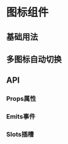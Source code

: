 <script setup>
import Intro from "./intro.a.vue";

import Demo1 from "./demo1.vue";

import Demo2 from "./demo2.vue";

import Props from "./props.a.vue";
import Emits from "./emits.a.vue";
import Slots from "./slots.a.vue";
</script>

# 图标组件
<Intro></Intro>


## 基础用法
<Demo1 />

## 多图标自动切换
<Demo2 />


## API
### Props属性
<Props></Props>

### Emits事件
<Emits></Emits>

### Slots插槽
<Slots></Slots>